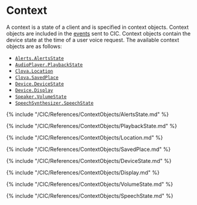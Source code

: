 # Context

A context is a state of a client and is specified in context objects. Context objects are included in the [events](/CIC/References/CIC_API.md#Event) sent to CIC. Context objects contain the device state at the time of a user voice request. The available context objects are as follows:

* [`Alerts.AlertsState`](#AlertsState)
* [`AudioPlayer.PlaybackState`](#PlaybackState)
* [`Clova.Location`](#Location)
* [`Clova.SavedPlace`](#SavedPlace)
* [`Device.DeviceState`](#DeviceState)
* [`Device.Display`](#Display)
* [`Speaker.VolumeState`](#VolumeState)
* [`SpeechSynthesizer.SpeechState`](#SpeechState)

{% include "/CIC/References/ContextObjects/AlertsState.md" %}

{% include "/CIC/References/ContextObjects/PlaybackState.md" %}

{% include "/CIC/References/ContextObjects/Location.md" %}

{% include "/CIC/References/ContextObjects/SavedPlace.md" %}

{% include "/CIC/References/ContextObjects/DeviceState.md" %}

{% include "/CIC/References/ContextObjects/Display.md" %}

{% include "/CIC/References/ContextObjects/VolumeState.md" %}

{% include "/CIC/References/ContextObjects/SpeechState.md" %}
